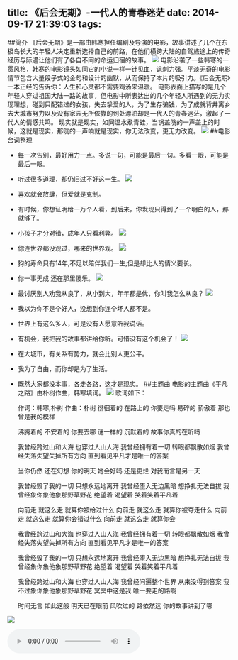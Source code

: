 title: 《后会无期》-一代人的青春迷茫
date: 2014-09-17 21:39:03
tags:
---

##简介
《后会无期》是一部由韩寒担任编剧及导演的电影，故事讲述了几个在东极岛长大的年轻人决定重新选择自己的前路，在他们横跨大陆的自驾旅途上的传奇经历与际遇让他们有了各自不同的命运归宿的故事。
![](/img/《后会无期》-一代人的青春迷茫/hou1.jpg)
电影沿袭了一些韩寒的一贯风格，韩寒的电影镜头如同它的小说一样一针见血，讽刺力强。平淡无奇的电影情节包含大量段子式的金句和设计的幽默，从而保持了本片的吸引力。《后会无期》一本正经的告诉你：人生和心灵都不需要鸡汤来温暖。
电影表面上描写的是几个年轻人穿过祖国大陆一路的故事，但电影中所表达出的几个年轻人所遇到的无力实现理想，碰到只配错过的女孩，失去挚爱的人，为了生存骗钱，为了成就背井离乡去大城市努力以及没有家园无所依靠的到处漂泊却是一代人的青春迷茫，激起了一代人的情感共鸣。
现实就是现实，如同温水煮青蛙，当锅盖咣的一声盖上的时候，这就是现实，那咣的一声响就是现实，你无法改变，更无力改变。
![](/img/《后会无期》-一代人的青春迷茫/hou2.jpeg)
##电影台词整理
* 每一次告别，最好用力一点。多说一句，可能是最后一句。多看一眼，可能是最后一眼。
* 听过很多道理，却仍旧过不好这一生。
![](/img/《后会无期》-一代人的青春迷茫/hou7.jpg)
* 喜欢就会放肆，但爱就是克制。
* 有时候，你想证明给一万个人看，到后来，你发现只得到了一个明白的人，那就够了。
* 小孩子才分对错，成年人只看利弊。
![](/img/《后会无期》-一代人的青春迷茫/hou6.jpg)
* 你连世界都没观过，哪来的世界观。
![](/img/《后会无期》-一代人的青春迷茫/hou9.jpg)
* 狗的寿命只有14年,不足以陪伴我们一生;但是却比人的情义要长。
* 你一事无成 还在那里傻乐。
![](/img/《后会无期》-一代人的青春迷茫/hou10.jpg)
* 最讨厌别人劝我从良了，从小到大，年年都是优，你叫我怎么从良？
![](/img/《后会无期》-一代人的青春迷茫/hou3.jpg)
* 我以为你不是个好人，没想到你连个坏人都不是。
* 世界上有这么多人，可是没有人愿意听我说话。
* 有机会，我把我的故事都讲给你听。可惜没有这个机会了！
![](/img/《后会无期》-一代人的青春迷茫/hou8.jpg)
* 在大城市，有关系有势力，就会比别人更公平。
* 我为了自由，而你却是为了生活。
* 既然大家都没本事，各走各路，这才是现实。
##主题曲
电影的主题曲《平凡之路》由朴树作曲，韩寒填词。
![](/img/《后会无期》-一代人的青春迷茫/hou4.jpg)
歌词如下：


    作词：韩寒,朴树
    作曲：朴树
    徘徊着的 在路上的
    你要走吗
    易碎的 骄傲着
    那也曾是我的模样
     
    沸腾着的 不安着的
    你要去哪
    谜一样的 沉默着的
    故事你真的在听吗
     
    我曾经跨过山和大海 也穿过人山人海
    我曾经拥有着一切 转眼都飘散如烟
    我曾经失落失望失掉所有方向
    直到看见平凡才是唯一的答案
     
    当你仍然 还在幻想
    你的明天
    她会好吗 还是更烂
    对我而言是另一天
     
    我曾经毁了我的一切 只想永远地离开
    我曾经堕入无边黑暗 想挣扎无法自拔
    我曾经象你象他象那野草野花
    绝望着 渴望着 哭着笑着平凡着
     
    向前走 就这么走 就算你被给过什么
    向前走 就这么走 就算你被夺走什么
    向前走 就这么走 就算你会错过什么
    向前走 就这么走 就算你会
     
    我曾经跨过山和大海 也穿过人山人海
    我曾经拥有着一切 转眼都飘散如烟
    我曾经失落失望失掉所有方向
    直到看见平凡才是唯一的答案
     
    我曾经毁了我的一切 只想永远地离开
    我曾经堕入无边黑暗 想挣扎无法自拔
    我曾经象你象他象那野草野花
    绝望着 渴望着 哭着笑着平凡着
     
    我曾经跨过山和大海 也穿过人山人海
    我曾经问遍整个世界 从来没得到答案
    我不过象你象他象那野草野花
    冥冥中这是我 唯一要走的路啊
    
     
    时间无言 如此这般
    明天已在眼前
    风吹过的 路依然远
    你的故事讲到了哪

![](/img/《后会无期》-一代人的青春迷茫/hou5.jpg)
<div>
<audio src="/img/《后会无期》-一代人的青春迷茫/b.mp3" controls="controls" autoplay /></div>

